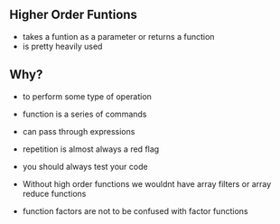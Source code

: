 ## Higher Order Funtions
- takes a funtion as a parameter or returns a function
- is pretty heavily used

## Why?
- to perform some type of operation

- function is a series of commands
- can pass through expressions

- repetition is almost always a red flag

- you should always test your code

- Without high order functions we wouldnt have array filters or array reduce functions

- function factors are not to be confused with factor functions